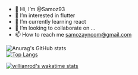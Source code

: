 - 👋 Hi, I’m @Samoz93
- 👀 I’m interested in flutter
- 🌱 I’m currently learning react
- 💞️ I’m looking to collaborate on ...
- 📫 How to reach me samozayncom@gmail.com

![Anurag's GitHub stats](https://github-readme-stats.vercel.app/api?username=Samoz93&count_private=true&show_icons=true&theme=radical)
<br/>
[![Top Langs](https://github-readme-stats.vercel.app/api/top-langs/?username=Samoz93)](https://github.com/anuraghazra/github-readme-stats)
<br/>

[![willianrod's wakatime stats](https://github-readme-stats.vercel.app/api/wakatime?username=willianrod)](https://github.com/anuraghazra/github-readme-stats)

<!---
Samoz93/Samoz93 is a ✨ special ✨ repository because its `README.md` (this file) appears on your GitHub profile.
You can click the Preview link to take a look at your changes.
--->
